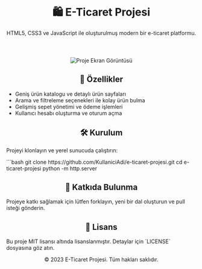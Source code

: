 <!D![Uploading ezgif.com-video-to-gif.gif…]()
OCTYPE html>
<html>
<head>
  <meta charset="UTF-8">
  
  <link rel="stylesheet" href="styles.css">
</head>
<body>
  <header>
    <h1 align="center">🛍️ E-Ticaret Projesi</h1>
    <p align="center">HTML5, CSS3 ve JavaScript ile oluşturulmuş modern bir e-ticaret platformu.</p>
  </header>
  
  <div align="center">
    <img src="screenshot.png" alt="Proje Ekran Görüntüsü">
  </div>

  <h2 align="center">🚀 Özellikler</h2>
  <ul>
    <li>Geniş ürün katalogu ve detaylı ürün sayfaları</li>
    <li>Arama ve filtreleme seçenekleri ile kolay ürün bulma</li>
    <li>Gelişmiş sepet yönetimi ve ödeme işlemleri</li>
    <li>Kullanıcı hesabı oluşturma ve oturum açma</li>
  </ul>
  
  <h2 align="center">🛠️ Kurulum</h2>
  <p>Projeyi klonlayın ve yerel sunucuda çalıştırın:</p>
  ```bash
  git clone https://github.com/KullaniciAdi/e-ticaret-projesi.git
  cd e-ticaret-projesi
  python -m http.server
  <h2 align="center">🤝 Katkıda Bulunma</h2>
  <p>Projeye katkı sağlamak için lütfen forklayın, yeni bir dal oluşturun ve pull isteği gönderin.</p>
  <h2 align="center">📝 Lisans</h2>
  <p>Bu proje MIT lisansı altında lisanslanmıştır. Detaylar için `LICENSE` dosyasına göz atın.</p>
  <footer>
    <p align="center">&copy; 2023 E-Ticaret Projesi. Tüm hakları saklıdır.</p>
  </footer>
</body>
</html>



